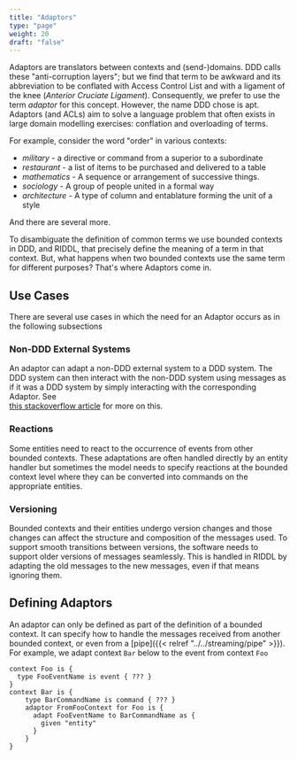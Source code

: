 ```yaml
---
title: "Adaptors"
type: "page"
weight: 20 
draft: "false"
---
```


Adaptors are translators between contexts and (send-)domains.
DDD calls these "anti-corruption layers"; but we find that term to be awkward
and its abbreviation to be conflated with Access Control List and with a
ligament of the knee (*Anterior Cruciate Ligament*). Consequently, we prefer
to use the term _adaptor_ for this concept. However, the name DDD chose is apt.
Adaptors (and ACLs) aim to solve a language problem that often exists in 
large domain modelling exercises: conflation and overloading of terms.

For example, consider the word "order" in various contexts:
* _military_ - a directive or command from a superior to a subordinate
* _restaurant_ - a list of items to be purchased and delivered to a table
* _mathematics_ - A sequence or arrangement of successive things.
* _sociology_ - A group of people united in a formal way
* _architecture_ -  A type of column and entablature forming the unit of a style

And there are several more. 

To disambiguate the definition of common terms we use bounded
contexts in DDD, and RIDDL, that precisely define the meaning of a term in that
context. But, what happens when two bounded contexts use the same term for
different purposes? That's where Adaptors come in. 

## Use Cases
There are several use cases in which the need for an Adaptor occurs as in the following subsections

### Non-DDD External Systems
An adaptor can adapt a non-DDD external system to a DDD system. The DDD system
can then interact with the non-DDD system using messages as if it was a DDD
system by simply interacting with the corresponding Adaptor. See   
[this stackoverflow article](https://stackoverflow.com/questions/909264/ddd-anti-corruption-layer-how-to)
for more on this.

### Reactions
Some entities need to react to the occurrence of events from other bounded
contexts. These adaptations are often handled directly by an entity handler but
sometimes the model needs to specify reactions at the bounded context level
where they can be converted into commands on the appropriate entities. 

### Versioning
Bounded contexts and their entities undergo version changes and those changes
can affect the structure and composition of the messages used.  To support
smooth transitions between versions, the software needs to support older
versions of messages seamlessly. This is handled in RIDDL by adapting the old
messages to the new messages, even if that means ignoring them.

## Defining Adaptors
An adaptor can only be defined as part of the definition of a bounded context. It can specify 
how to handle the messages received from another bounded context, or even from a 
[pipe]({{< relref "../../streaming/pipe" >}}). 
For example, we adapt context `Bar` below to the event from context `Foo`
```riddl
context Foo is {
  type FooEventName is event { ??? }
}
context Bar is {
    type BarCommandName is command { ??? }
    adaptor FromFooContext for Foo is {
      adapt FooEventName to BarCommandName as {
        given "entity"
      }
    }
}
```


